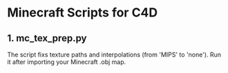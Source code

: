 # Minecraft Scripts for C4D

## 1. mc_tex_prep.py

The script fixs texture paths and interpolations (from 'MIPS' to 'none'). 
Run it after importing your Minecraft .obj map.

